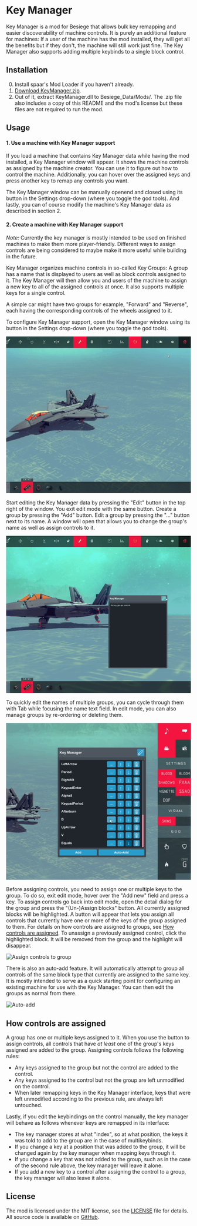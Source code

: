 # Key Manager

Key Manager is a mod for Besiege that allows bulk key remapping and easier discoverability of machine controls.
It is purely an additional feature for machines: If a user of the machine has the mod installed, they will get all the benefits
but if they don't, the machine will still work just fine.
The Key Manager also supports adding multiple keybinds to a single block control.

## Installation

0. Install spaar's Mod Loader if you haven't already.
1. [Download KeyManager.zip](https://github.com/spaar/key-manager-mod/releases/latest).
2. Out of it, extract KeyManager.dll to Besiege_Data/Mods/.
   The .zip file also includes a copy of this README and the mod's license but these files are not required to run the mod.
   
## Usage

#### 1. Use a machine with Key Manager support

If you load a machine that contains Key Manager data while having the mod installed, a Key Manager window will appear.
It shows the machine controls as assigned by the machine creator. You can use it to figure out how to control the machine.
Additionally, you can hover over the assigned keys and press another key to remap any controls you want.

The Key Manager window can be manually openend and closed using its button in the Settings drop-down (where you toggle the god tools).
And lastly, you can of course modify the machine's Key Manager data as described in section 2.

#### 2. Create a machine with Key Manager support

*Note:* Currently the key manager is mostly intended to be used on finished machines to make them more player-friendly.
Different ways to assign controls are being considered to maybe make it more useful while building in the future.

Key Manager organizes machine controls in so-called Key Groups: A group has a name that is displayed to users as well as block controls assigned to it.
The Key Manager will then allow you and users of the machine to assign a new key to all of the assigned controls at once.
It also supports multiple keys for a single control.

A simple car might have two groups for example, "Forward" and "Reverse", each having the corresponding controls of the wheels assigned to it.

To configure Key Manager support, open the Key Manager window using its button in the Settings drop-down (where you toggle the god tools).

![Open interface](docs/open-interface.gif)

Start editing the Key Manager data by pressing the "Edit" button in the top right of the window. You exit edit mode with the same button.
Create a group by pressing the "Add" button.
Edit a group by pressing the "..." button next to its name. A window will open that allows you to change the group's name as well as assign controls to it.

![Create group](docs/create-group.gif)

To quickly edit the names of multiple groups, you can cycle through them with Tab while focusing the name text field.
In edit mode, you can also manage groups by re-ordering or deleting them.

![Reorder groups](docs/reordering.gif)

Before assigning controls, you need to assign one or multiple keys to the group. To do so, exit edit mode, hover over the "Add new" field and press a key.
To assign controls go back into edit mode, open the detail dialog for the group and press the "(Un-)Assign blocks" button. All currently assigned blocks will be highlighted.
A button will appear that lets you assign all controls that currently have one or more of the keys of the group assigned to them.
For details on how controls are assigned to groups, see [How controls are assigned](#how-controls-are-assigned).
To unassign a previously assigned control, click the highlighted block. It will be removed from the group and the highlight will disappear.

![Assign controls to group](docs/assign-group-manually.gif)

There is also an auto-add feature. It will automatically attempt to group all controls of the same block type that currently are assigned to the same key.
It is mostly intended to serve as a quick starting point for configuring an existing machine for use with the Key Manager. You can then edit the groups
as normal from there.

![Auto-add](docs/auto-add.gif)

## How controls are assigned

A group has one or multiple keys assigned to it. When you use the button to assign controls, all controls that have _at least_ one of the group's keys assigned are added to the group.
Assigning controls follows the following rules:
- Any keys assigned to the group but not the control are added to the control.
- Any keys assigned to the control but not the group are left unmodified on the control.
- When later remapping keys in the Key Manager interface, keys that were left unmodified according to the previous rule, are always left untouched.

Lastly, if you edit the keybindings on the control manually, the key manager will behave as follows whenever keys are remapped in its interface:
- The key manager stores at what "index", so at what position, the keys it was told to add to the group are in the case of multikeybinds.
- If you change a key at a position that was added to the group, it will be changed again by the key manager when mapping keys through it.
- If you change a key that was not added to the group, such as in the case of the second rule above, the key manager will leave it alone.
- If you add a new key to a control after assigning the control to a group, the key manager will also leave it alone.


## License

The mod is licensed under the MIT license, see the [LICENSE](./LICENSE) file for details.
All source code is available on [GitHub](https://github.com/spaar/key-manager-mod/).